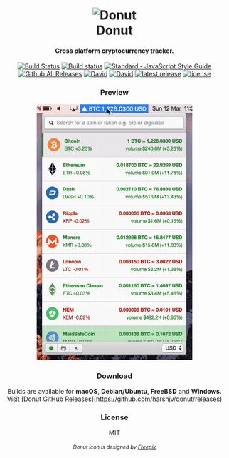 <div align="center">

<h1>
  <img src="./build/icon.ico" alt="Donut" width="200">
  <br>
  Donut
</h1>

<h4>Cross platform cryptocurrency tracker.</h4>

<p>
  <a href="https://travis-ci.org/harshjv/donut"><img src="https://travis-ci.org/harshjv/donut.svg?branch=master" alt="Build Status"></a>
  <a href="https://ci.appveyor.com/project/harshjv/donut"><img src="https://ci.appveyor.com/api/projects/status/f5ldn38ocfgvv1xk?svg=true" alt="Build status"></a>
  <a href="http://standardjs.com/"><img src="https://img.shields.io/badge/code%20style-standard-brightgreen.svg" alt="Standard - JavaScript Style Guide"></a>
  <a href="https://github.com/harshjv/donut/releases"><img src="https://img.shields.io/github/downloads/harshjv/donut/total.svg" alt="Github All Releases"></a>
  <a href="https://github.com/harshjv/donut/blob/master/src/package.json"><img src="https://david-dm.org/harshjv/donut.svg?path=/src" alt="David"></a>
  <a href="https://github.com/harshjv/donut/blob/master/package.json"><img src="https://img.shields.io/david/dev/harshjv/donut.svg" alt="David"></a>
  <a href="https://github.com/harshjv/donut/releases/latest"><img src="https://img.shields.io/github/release/harshjv/donut.svg" alt="latest release"></a>
  <a href="https://github.com/harshjv/donut/blob/master/LICENSE"><img src="https://img.shields.io/github/license/harshjv/donut.svg" alt="license"></a>
</p>

<h3>Preview</h3>
<img src="./preview.gif" alt="Donut Preview" />

<h3>Download</h3>
<p>Builds are available for <strong>macOS</strong>, <strong>Debian/Ubuntu</strong>, <strong>FreeBSD</strong> and <strong>Windows</strong>. Visit [Donut GitHub Releases](https://github.com/harshjv/donut/releases)</p>


<h3>License</h3>
<p>MIT</p>

<small><em>Donut icon is designed by <a href="http://www.flaticon.com/authors/freepik" target="_blank">Freepik</a></em></small>

</div>
